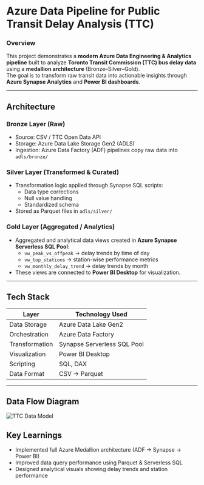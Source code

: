 # Azure Data Pipeline for Public Transit Delay Analysis (TTC)

### Overview
This project demonstrates a **modern Azure Data Engineering & Analytics pipeline** built to analyze **Toronto Transit Commission (TTC) bus delay data** using a **medallion architecture** (Bronze–Silver–Gold).  
The goal is to transform raw transit data into actionable insights through **Azure Synapse Analytics** and **Power BI dashboards**.

---

## Architecture

### Bronze Layer (Raw)
- Source: CSV / TTC Open Data API
- Storage: Azure Data Lake Storage Gen2 (ADLS)
- Ingestion: Azure Data Factory (ADF) pipelines copy raw data into `adls/bronze/`

### Silver Layer (Transformed & Curated)
- Transformation logic applied through Synapse SQL scripts:
  - Data type corrections
  - Null value handling
  - Standardized schema  
- Stored as Parquet files in `adls/silver/`

### Gold Layer (Aggregated / Analytics)
- Aggregated and analytical data views created in **Azure Synapse Serverless SQL Pool**:
  - `vw_peak_vs_offpeak` → delay trends by time of day  
  - `vw_top_stations` → station-wise performance metrics  
  - `vw_monthly_delay_trend` → delay trends by month  
- These views are connected to **Power BI Desktop** for visualization.

---

## Tech Stack

| Layer | Technology Used |
|-------|------------------|
| Data Storage | Azure Data Lake Gen2 |
| Orchestration | Azure Data Factory |
| Transformation | Synapse Serverless SQL Pool |
| Visualization | Power BI Desktop |
| Scripting | SQL, DAX |
| Data Format | CSV → Parquet |

---

## Data Flow Diagram
![TTC Data Model](assets/ttc_data_model.png)


## Key Learnings
- Implemented full Azure Medallion architecture (ADF → Synapse → Power BI)
- Improved data query performance using Parquet & Serverless SQL
- Designed analytical visuals showing delay trends and station performance

